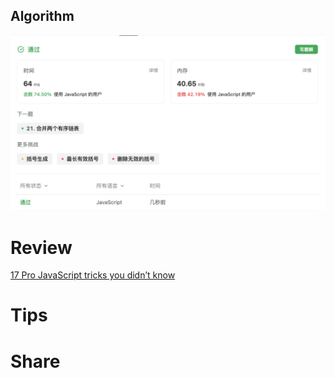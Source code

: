 ## Algorithm
![fengpu-2023-07-16-lc](../../images/temp/fengpu-2023-07-16-lc.png)

# Review
[17 Pro JavaScript tricks you didn’t know](https://medium.com/javascript-in-plain-english/17-pro-javascript-tricks-you-didnt-know-b419c018dd19)

# Tips


# Share
